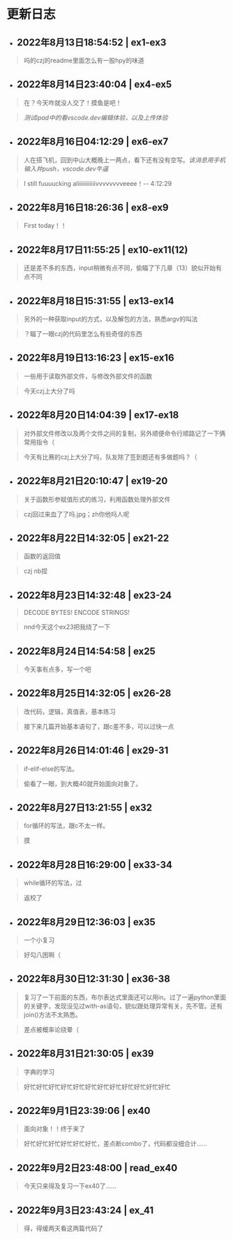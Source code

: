 # 更新日志
* ## 2022年8月13日18:54:52 | ex1-ex3
>   吗的czj的readme里面怎么有一股hpy的味道
* ## 2022年8月14日23:40:04 | ex4-ex5
>   在？今天咋就没人交了！摸鱼是吧！

>*测试ipad中的看vscode.dev编辑体验，以及上传体验*

* ## 2022年8月16日04:12:29 | ex6-ex7
>   人在搭飞机，回到中山大概晚上一两点，看下还有没有空写。*该消息用手机输入并push，vscode.dev牛逼*

>   I still fuuuucking aliiiiiiiiiiiivvvvvvvveeee！-- 4:12:29
* ## 2022年8月16日18:26:36 | ex8-ex9
>   First today！！
* ## 2022年8月17日11:55:25 | ex10-ex11(12)
>   还是差不多的东西，input稍微有点不同，偷瞄了下几章（13）貌似开始有点不同
* ## 2022年8月18日15:31:55 | ex13-ex14
>   另外的一种获取input的方式，以及解包的方法，熟悉argv的叫法

>   ？瞄了一眼czj的代码里怎么有些奇怪的东西
* ## 2022年8月19日13:16:23 | ex15-ex16
>   一些用于读取外部文件，与修改外部文件的函数

>   今天czj上大分了吗
* ## 2022年8月20日14:04:39 | ex17-ex18
>   对外部文件修改以及两个文件之间的复制，另外顺便命令行顺路记了一下俩常用指令（

>   今天有比赛的czj上大分了吗，队友除了签到题还有多做题吗？（
* ## 2022年8月21日20:10:47 | ex19-20
>   关于函数形参赋值形式的练习，利用函数处理外部文件

>   czj回过来血了了吗.jpg；zh你他吗人呢
* ## 2022年8月22日14:32:05 | ex21-22
>   函数的返回值

>   czj nb捏
* ## 2022年8月23日14:32:48 | ex23-24
>   DECODE  BYTES! ENCODE STRINGS!

>   nnd今天这个ex23把我绕了一下
* ## 2022年8月24日14:54:58 | ex25
>   今天事有点多，写一个吧
* ## 2022年8月25日14:32:05 | ex26-28
>   改代码，逻辑，真值表，基本练习

>   接下来几篇开始基本语句了，跟c差不多，可以过快一点
* ## 2022年8月26日14:01:46 | ex29-31
>   if-elif-else的写法。

>   偷看了一眼，到大概40就开始面向对象了。
* ## 2022年8月27日13:21:55 | ex32
>   for循环的写法，跟c不太一样。

>   摸
* ## 2022年8月28日16:29:00 | ex33-34
>   while循环的写法，过

>   返校了
* ## 2022年8月29日12:36:03 | ex35
>   一个小复习

>   好勾八困啊（
* ## 2022年8月30日12:31:30 | ex36-38
>   复习了一下前面的东西，布尔表达式里面还可以用in。过了一遍python里面的关键字，发现没见过with-as语句，貌似跟处理异常有关，先不管。还有join()方法不太熟悉。

>   差点被概率论绕晕（
* ## 2022年8月31日21:30:05 | ex39
>   字典的学习

>   好忙好忙好忙好忙好忙好忙好忙好忙好忙好忙好忙好忙
* ## 2022年9月1日23:39:06 | ex40
>   面向对象！！终于来了

>   好忙好忙好忙好忙好忙好忙，差点断combo了，代码都没细合计……
* ## 2022年9月2日23:48:00 | read_ex40
>   今天只来得及复习一下ex40了……
* ## 2022年9月3日23:43:24 | ex_41
>   得，得缓两天看这两篇代码了